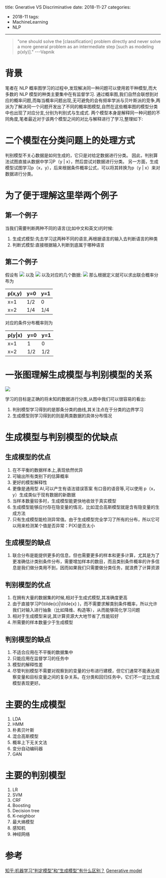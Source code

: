 title: Gnerative VS Discriminative
date: 2018-11-27
categories: 
- 2018-11
tags: 
 - MachineLearning
 - NLP
---
 
> "one should solve
the [classification] problem directly and never solve a more general problem as an
intermediate step [such as modeling p(xly)]."  ---Vapnik 


# 背景
笔者在 NLP 概率图学习的过程中,发现解决同一种问题可以使用若干种模型,而大多数的 NLP 模型的种类主要集中在有监督学习.
通过概率图,我们自然会联想到对应的概率问题,而每当概率问题出现,无可避免的会有频率学派与贝叶斯派的竞争,两派为了解决同一个问题开发出了不同的概率图模型,自然在这些概率图的模型分类中也出现了对应分支,分别为判别式与生成式.
两个模型本身是解释同一种问题的不同角度,笔者最近对于该两个模型之间的对比与解释进行了学习,整理如下:

# 二个模型在分类问题上的处理方式
判别模型不关心数据是如何生成的，它只是对给定数据进行分类。
因此，判别算法试图直接从数据中学习P（y | x），然后尝试对数据进行分类。
另一方面，生成模型试图学习p（x，y），后来根据条件概率公式，可以将其转换为p（y | x）来对数据进行分类。

# 为了便于理解这里举两个例子
## 第一个例子
当我们需要判断两种不同的语言(比如中文和英文)的时候:
1. 生成式模型:先去学习这两种不同的语言,再根据语言的输入去判断语言的种类
2. 判断式模型:直接根据输入判断到底属于哪种语言


## 第二个例子
假设有
![](https://wikimedia.org/api/rest_v1/media/math/render/svg/82eadd7786ea06b1d32108962c79118245872703)
以及
![](https://wikimedia.org/api/rest_v1/media/math/render/svg/7c66170a51fd7b916d42c2cf8e8512c75c85a594)
以及对应的几个数据:
![](https://wikimedia.org/api/rest_v1/media/math/render/svg/4b9386c4024115b82d7cb8135d3a1a589ec87e16)
那么根据定义就可以求出联合概率分布为

 p(x,y)  |  y=0 |  y=1
-- | -- | -- 
 x=1 |  1/2 |  0
 x=2 |  1/4  | 1/4

对应的条件分布概率则为

p(y\|x) |  y=0 |  y=1
-- | -- | --
 x=1 |  1 |  0
 x=2 |  1/2 | 1/2

# 一张图理解生成模型与判别模型的关系

![](https://datawarrior.files.wordpress.com/2016/05/discriminative_vs_generative.png?w=1314)

学习的目标是正确的将未知的数据进行分类,从图中我们可以很容易的看出:

1. 判别模型学习得到的是那条分类的曲线,其关注点在于分类的边界学习
2. 生成模型则学习得到的则是两类数据的具体分布情况

# 生成模型与判别模型的优缺点

## 生成模型的优点

1. 在不平衡的数据样本上,表现依然优异
2. 可输出所有类别下的估算概率
3. 更好的模型解释性
4. 更像是通用型 AI,可以产生有语法错误答案 有口音的语音等,可以使用 p（x，y）生成类似于现有数据的新数据
5. 当样本数量较多时，生成模型能更快地收敛于真实模型
6. 生成模型能够应付存在隐变量的情况，比如混合高斯模型就是含有隐变量的生成方法
7. 只有生成模型能检测异常值。由于生成模型完全学习了所有的分布，所以它可以用来检测某个值是否异常：P(X)是否太小

## 生成模型的缺点
1. 联合分布是能提供更多的信息，但也需要更多的样本和更多计算，尤其是为了更准确估计类别条件分布，需要增加样本的数目，而且类别条件概率的许多信息是我们做分类用不到，因而如果我们只需要做分类任务，就浪费了计算资源


## 判别模型的优点
1. 在拥有大量的数据集的时候,相对于生成式模型,其准确度更高
2. 由于直接学习P(\tilde{c}|\tilde{x} )，而不需要求解类别条件概率，所以允许我们对输入进行抽象（比如降维、构造等），从而能够简化学习问题
3. 相对于生成模型来说,其计算资源大大地节省了,性能较好
4. 所需要的样本数量少于生成模型

## 判别模型的缺点
1. 不适合应用在不平衡的数据集中
2. 只能应用在监督学习的任务中
3. 模型的解释性差
4. 尽管判别模型不需要对观察到的变量的分布进行建模，但它们通常不能表达观察变量和目标变量之间的复杂关系。在分类和回归任务中，它们不一定比生成模型表现更好。


# 主要的生成模型
1. LDA
2. HMM
3. 朴素贝叶斯
4. 混合高斯模型
5. 概率上下无关文法
6. 变分自动编码器
7. GAN

# 主要的判别模型
1. LR
2. SVM
3. CRF
4. Boosting
5. Decision tree
6. K-neighbor
7. 最大熵模型
8. 感知机
9. 神经网络




# 参考
[知乎:机器学习“判定模型”和“生成模型”有什么区别？](https://www.zhihu.com/question/20446337)
[Generative model](https://en.wikipedia.org/wiki/Generative_model)